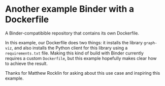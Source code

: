# Another example Binder with a Dockerfile

A Binder-compatibible repository that contains its own Dockerfile.

In this example, our Dockerfile does two things: it installs the library `graph-viz`, and also installs the Python client for this library using a `requirements.txt` file. Making this kind of build with Binder currently requires a custom `Dockerfile`, but this example hopefully makes clear how to achieve the result.

Thanks for Matthew Rocklin for asking about this use case and inspiring this example.
